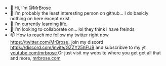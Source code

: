 - 👋 Hi, I’m @MrBrose
- 👀 I’m probably the least interesting person on github... I do basicly nothing on here except exist.
- 🌱 I’m currently learning life.
- 💞️ I’m looking to collaborate on... lol they think i have freinds 
- 📫 How to reach me follow my twitter right now https://twitter.com/MrBrose_ join my discord https://discord.com/invite/GZZY25hFUB and subscribve to my yt [youtube.com/mrbrose ](https://www.youtube.com/channel/UCgxVP8XTnJpFNIFX-nDg9eA)
Or just visit my website where you get get all that and more, [mrbrose.com](https://mrbrose.github.io/)

<!---
MrBrose/MrBrose is a ✨ special ✨ repository because its `README.md` (this file) appears on your GitHub profile.
You can click the Preview link to take a look at your changes.
--->
